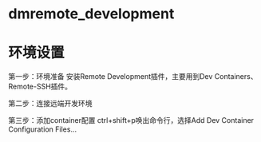 # dmremote_development


# 环境设置

第一步：环境准备
安装Remote Development插件，主要用到Dev Containers、Remote-SSH插件。

第二步：连接远端开发环境

第三步：添加container配置
ctrl+shift+p唤出命令行，选择Add Dev Container Configuration Files...